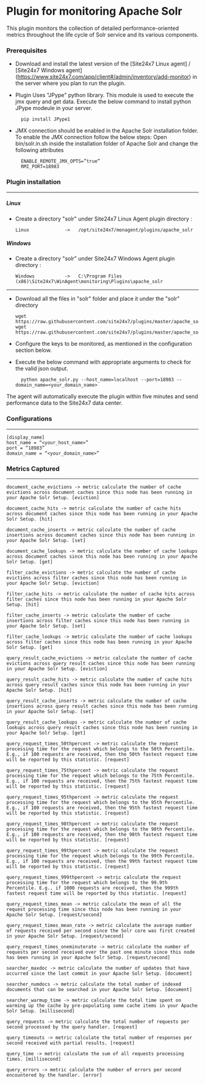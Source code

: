 Plugin for monitoring Apache Solr 
==============================================

This plugin monitors the collection of detailed performance-oriented metrics throughout the life cycle of Solr service and its various components.

### Prerequisites

- Download and install the latest version of the [Site24x7 Linux agent] / [Site24x7 Windows agent] (https://www.site24x7.com/app/client#/admin/inventory/add-monitor) in the server where you plan to run the plugin. 

- Plugin Uses "JPype" python library. This module is used to execute the jmx query and get data. Execute the below command to install python JPype modeule in your server.  

		pip install JPype1
		
- JMX connection should be enabled in the Apache Solr installation folder. To enable the JMX connection follow the below steps: Open bin/solr.in.sh inside the installation folder of Apache Solr and change the following attributes

		ENABLE_REMOTE_JMX_OPTS=”true”
		RMI_PORT=18983
		

### Plugin installation
---
##### Linux 

- Create a directory "solr" under Site24x7 Linux Agent plugin directory : 

      Linux             ->   /opt/site24x7/monagent/plugins/apache_solr

##### Windows 

- Create a directory "solr" under Site24x7 Windows Agent plugin directory : 

      Windows           ->   C:\Program Files (x86)\Site24x7\WinAgent\monitoring\Plugins\apache_solr
      
---

- Download all the files in "solr" folder and place it under the "solr" directory

	  wget https://raw.githubusercontent.com/site24x7/plugins/master/apache_solr/apache_solr.py
	  wget https://raw.githubusercontent.com/site24x7/plugins/master/apache_solr/apache_solr.cfg
	
- Configure the keys to be monitored, as mentioned in the configuration section below.

- Execute the below command with appropriate arguments to check for the valid json output.  

		python apache_solr.py --host_name=localhost --port=18983 --domain_name=<your_domain_name>


The agent will automatically execute the plugin within five minutes and send performance data to the Site24x7 data center.

### Configurations
---
	[display_name]
	host_name = “<your_host_name>”
	port = “18983”
	domain_name = “<your_domain_name>”

### Metrics Captured
---
	document_cache_evictions -> metric calculate the number of cache evictions across document caches since this node has been running in your Apache Solr Setup. [eviction]

	document_cache_hits -> metric calculate the number of cache hits across document caches since this node has been running in your Apache Solr Setup. [hit]

	document_cache_inserts -> metric calculate the number of cache insertions across document caches since this node has been running in your Apache Solr Setup. [set]

	document_cache_lookups -> metric calculate the number of cache lookups across document caches since this node has been running in your Apache Solr Setup. [get]

	filter_cache_evictions -> metric calculate the number of cache evictions across filter caches since this node has been running in your Apache Solr Setup. [eviction]

	filter_cache_hits -> metric calculate the number of cache hits across filter caches since this node has been running in your Apache Solr Setup. [hit]

	filter_cache_inserts -> metric calculate the number of cache insertions across filter caches since this node has been running in your Apache Solr Setup. [set]

	filter_cache_lookups -> metric calculate the number of cache lookups across filter caches since this node has been running in your Apache Solr Setup. [get]

	query_result_cache_evictions -> metric calculate the number of cache evictions across query result caches since this node has been running in your Apache Solr Setup. [eviction]

	query_result_cache_hits -> metric calculate the number of cache hits across query result caches since this node has been running in your Apache Solr Setup. [hit]

	query_result_cache_inserts -> metric calculate the number of cache insertions across query result caches since this node has been running in your Apache Solr Setup. [set]

	query_result_cache_lookups -> metric calculate the number of cache lookups across query result caches since this node has been running in your Apache Solr Setup. [get]

	query_request_times_50thpercent -> metric calculate the request processing time for the request which belongs to the 50th Percentile. E.g., if 100 requests are received, then the 50th fastest request time will be reported by this statistic. [request]

	query_request_times_75thpercent -> metric calculate the request processing time for the request which belongs to the 75th Percentile. E.g., if 100 requests are received, then the 75th fastest request time will be reported by this statistic. [request]

	query_request_times_95thpercent -> metric calculate the request processing time for the request which belongs to the 95th Percentile. E.g., if 100 requests are received, then the 95th fastest request time will be reported by this statistic. [request]

	query_request_times_98thpercent -> metric calculate the request processing time for the request which belongs to the 98th Percentile. E.g., if 100 requests are received, then the 98th fastest request time will be reported by this statistic. [request]

	query_request_times_99thpercent -> metric calculate the request processing time for the request which belongs to the 99th Percentile. E.g., if 100 requests are received, then the 99th fastest request time will be reported by this statistic. [request]

	query_request_times_999thpercent -> metric calculate the request processing time for the request which belongs to the 99.9th Percentile. E.g., if 1000 requests are received, then the 999th fastest request time will be reported by this statistic. [request]

	query_request_times_mean -> metric calculate the mean of all the request processing time since this node has been running in your Apache Solr Setup. [request/second]

	query_request_times_mean_rate -> metric calculate the average number of requests received per second since the Solr core was first created in your Apache Solr Setup. [request/second]

	query_request_times_oneminuterate -> metric calculate the number of requests per second received over the past one minute since this node has been running in your Apache Solr Setup. [request/second]
	
	searcher_maxdoc -> metric calculate the number of updates that have occurred since the last commit in your Apache Solr Setup. [document]

	searcher_numdocs -> metric calculate the total number of indexed documents that can be searched in your Apache Solr Setup. [document]

	searcher_warmup_time -> metric calculate the total time spent on warming up the cache by pre-populating some cache items in your Apache Solr Setup. [millisecond]
	
	query_requests -> metric calculate the total number of requests per second processed by the query handler. [request]
	
	query_timeouts -> metric calculate the total number of responses per second received with partial results. [request]
	
	query_time -> metric calculate the sum of all requests processing times. [millisecond]
	
	query_errors -> metric calculate the number of errors per second encountered by the handler. [error]
